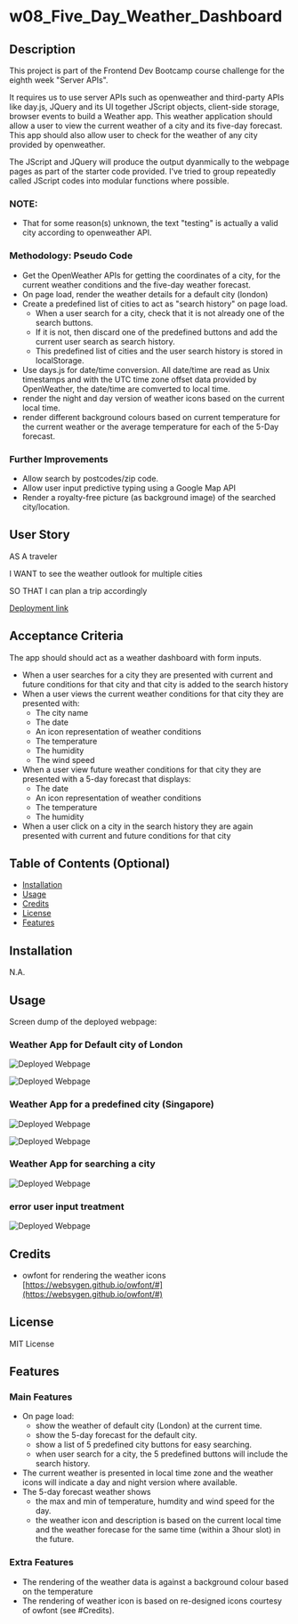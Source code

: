 # w08_Five_Day_Weather_Dashboard

## Description

This project is part of the Frontend Dev Bootcamp course challenge for the eighth week "Server APIs". 

It requires us to use server APIs such as openweather and third-party APIs like day.js, JQuery and its UI together JScript objects, client-side storage, browser events to build a Weather app. This weather application should allow a user to view the current weather of a city and its five-day forecast. This app should also allow user to check for the weather of any city provided by openweather. 

The JScript and JQuery will produce the output dyanmically to the webpage pages as part of the starter code provided. I've tried to group repeatedly called JScript codes into modular functions where possible.

### NOTE:
 * That for some reason(s) unknown, the text "testing" is actually a valid city according to openweather API. 
   


### Methodology: Pseudo Code
* Get the OpenWeather APIs for getting the coordinates of a city, for the current weather conditions and the five-day weather forecast.
* On page load, render the weather details for a default city (london)
* Create a predefined list of cities to act as "search history" on page load.
  * When a user search for a city, check that it is not already one of the search buttons.
  * If it is not, then discard one of the predefined buttons and add the current user search as search history.
  * This predefined list of cities and the user search history is stored in localStorage.
* Use days.js for date/time conversion. All date/time are read as Unix timestamps and with the UTC time zone offset data provided by OpenWeather, the date/time are comverted to local time.
* render the night and day version of weather icons based on the current local time.
* render different background colours based on current temperature for the current weather or the average temperature for each of the 5-Day forecast.
  

### Further Improvements

* Allow search by postcodes/zip code.
* Allow user input predictive typing using a Google Map API
* Render a royalty-free picture (as background image) of the searched city/location.



## User Story

AS A traveler

I WANT to see the weather outlook for multiple cities

SO THAT I can plan a trip accordingly


[Deployment link](https://havetimedrinktea.github.io/w07_Five_Day_Weather_Dashboard/)


## Acceptance Criteria

The app should should act as a weather dashboard with form inputs.
* When a user searches for a city they are presented with current and future conditions for that city and that city is added to the search history
* When a user views the current weather conditions for that city they are presented with:
  * The city name
  * The date
  * An icon representation of weather conditions
  * The temperature
  * The humidity
  * The wind speed
* When a user view future weather conditions for that city they are presented with a 5-day forecast that displays:
  * The date
  * An icon representation of weather conditions
  * The temperature
  * The humidity
* When a user click on a city in the search history they are again presented with current and future conditions for that city



## Table of Contents (Optional)

* [Installation](#installation)
* [Usage](#usage)
* [Credits](#credits)
* [License](#license)
* [Features](#features)


## Installation

N.A.


## Usage 

Screen dump of the deployed webpage:

### Weather App for Default city of London
![Deployed Webpage](assets/images/weatherdashboard.png)

![Deployed Webpage](assets/images/weatherdashboard2.png)

### Weather App for a predefined city (Singapore)
![Deployed Webpage](assets/images/weatherdashboard3.png)

![Deployed Webpage](assets/images/weatherdashboard4.png)

### Weather App for searching a city
![Deployed Webpage](assets/images/weatherdashboard3.png)

### error user input treatment
![Deployed Webpage](assets/images/Wweatherdashboard6.png)




## Credits

* owfont for rendering the weather icons [https://websygen.github.io/owfont/#](https://websygen.github.io/owfont/#)




## License 

MIT License



## Features

### Main Features
* On page load:
  * show the weather of default city (London) at the current time. 
  * show the 5-day forecast for the default city.
  * show a list of 5 predefined city buttons for easy searching. 
  * when user search for a city, the 5 predefined buttons will include the search history.
* The current weather is presented in local time zone and the weather icons will indicate a day and night version where available.
* The 5-day forecast weather shows 
  * the max and min of temperature, humdity and wind speed for the day.
  * the weather icon and description is based on the current local time and the weather forecase for the same time (within a 3hour slot) in the future.
  
### Extra Features
* The rendering of the weather data is against a background colour based on the temperature
* The rendering of weather icon is based on re-designed icons courtesy of owfont (see #Credits).




